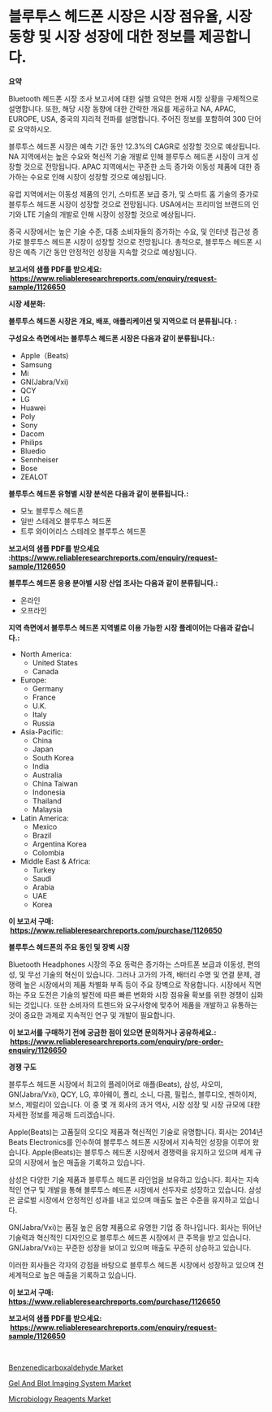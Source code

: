 <p><h1>블루투스 헤드폰 시장은 시장 점유율, 시장 동향 및 시장 성장에 대한 정보를 제공합니다.</h1></p><p><strong>요약</strong></p>
<p><p>Bluetooth 헤드폰 시장 조사 보고서에 대한 실행 요약은 현재 시장 상황을 구체적으로 설명합니다. 또한, 해당 시장 동향에 대한 간략한 개요를 제공하고 NA, APAC, EUROPE, USA, 중국의 지리적 전파를 설명합니다. 주어진 정보를 포함하여 300 단어로 요약하시오. </p><p>블루투스 헤드폰 시장은 예측 기간 동안 12.3%의 CAGR로 성장할 것으로 예상됩니다. NA 지역에서는 높은 수요와 혁신적 기술 개발로 인해 블루투스 헤드폰 시장이 크게 성장할 것으로 전망됩니다. APAC 지역에서는 꾸준한 소득 증가와 이동성 제품에 대한 증가하는 수요로 인해 시장이 성장할 것으로 예상됩니다. </p><p>유럽 지역에서는 이동성 제품의 인기, 스마트폰 보급 증가, 및 스마트 홈 기술의 증가로 블루투스 헤드폰 시장이 성장할 것으로 전망됩니다. USA에서는 프리미엄 브랜드의 인기와 LTE 기술의 개발로 인해 시장이 성장할 것으로 예상됩니다. </p><p>중국 시장에서는 높은 기술 수준, 대중 소비자들의 증가하는 수요, 및 인터넷 접근성 증가로 블루투스 헤드폰 시장이 성장할 것으로 전망됩니다. 총적으로, 블루투스 헤드폰 시장은 예측 기간 동안 안정적인 성장을 지속할 것으로 예상됩니다.</p></p>
<p><strong>보고서의 샘플 PDF를 받으세요: &nbsp;<a href="https://www.reliableresearchreports.com/enquiry/request-sample/1126650">https://www.reliableresearchreports.com/enquiry/request-sample/1126650</a></strong></p>
<p><strong>시장 세분화:</strong></p>
<p><strong> 블루투스 헤드폰 시장은 개요, 배포, 애플리케이션 및 지역으로 더 분류됩니다. :</strong></p>
<p><strong>구성요소 측면에서는 블루투스 헤드폰 시장은 다음과 같이 분류됩니다.:</strong></p>
<p><ul><li>Apple（Beats)</li><li>Samsung</li><li>Mi</li><li>GN(Jabra/Vxi)</li><li>QCY</li><li>LG</li><li>Huawei</li><li>Poly</li><li>Sony</li><li>Dacom</li><li>Philips</li><li>Bluedio</li><li>Sennheiser</li><li>Bose</li><li>ZEALOT</li></ul></p>
<p><strong> 블루투스 헤드폰 유형별 시장 분석은 다음과 같이 분류됩니다.:</strong></p>
<p><ul><li>모노 블루투스 헤드폰</li><li>일반 스테레오 블루투스 헤드폰</li><li>트루 와이어리스 스테레오 블루투스 헤드폰</li></ul></p>
<p><strong>보고서의 샘플 PDF를 받으세요 :<a href="https://www.reliableresearchreports.com/enquiry/request-sample/1126650">https://www.reliableresearchreports.com/enquiry/request-sample/1126650</a></strong></p>
<p><strong> 블루투스 헤드폰 응용 분야별 시장 산업 조사는 다음과 같이 분류됩니다.:</strong></p>
<p><ul><li>온라인</li><li>오프라인</li></ul></p>
<p><strong>지역 측면에서 블루투스 헤드폰 지역별로 이용 가능한 시장 플레이어는 다음과 같습니다.:</strong></p>
<p><ul>
    <li>
        North America:
        <ul>
            <li>United States</li>
            <li>Canada</li>
        </ul>
    </li>
    <li>
        Europe:
        <ul>
            <li>Germany</li>
            <li>France</li>
            <li>U.K.</li>
            <li>Italy</li>
            <li>Russia</li>
        </ul>
    </li>
    <li>
        Asia-Pacific:
        <ul>
            <li>China</li>
            <li>Japan</li>
            <li>South Korea</li>
            <li>India</li>
            <li>Australia</li>
            <li>China Taiwan</li>
            <li>Indonesia</li>
            <li>Thailand</li>
            <li>Malaysia</li>
        </ul>
    </li>
    <li>
        Latin America:
        <ul>
            <li>Mexico</li>
            <li>Brazil</li>
            <li>Argentina Korea</li>
            <li>Colombia</li>
        </ul>
    </li>
    <li>
        Middle East & Africa:
        <ul>
            <li>Turkey</li>
            <li>Saudi</li>
            <li>Arabia</li>
            <li>UAE</li>
            <li>Korea</li>
        </ul>
    </li>
    </ul></p>
<p><strong>이 보고서 구매: &nbsp;<a href="https://www.reliableresearchreports.com/purchase/1126650">https://www.reliableresearchreports.com/purchase/1126650</a></strong></p>
<p><strong>블루투스 헤드폰의 주요 동인 및 장벽 시장</strong></p>
<p><p>Bluetooth Headphones 시장의 주요 동력은 증가하는 스마트폰 보급과 이동성, 편의성, 및 무선 기술의 혁신이 있습니다. 그러나 고가의 가격, 배터리 수명 및 연결 문제, 경쟁력 높은 시장에서의 제품 차별화 부족 등이 주요 장벽으로 작용합니다. 시장에서 직면하는 주요 도전은 기술의 발전에 따른 빠른 변화와 시장 점유율 확보를 위한 경쟁이 심화되는 것입니다. 또한 소비자의 트렌드와 요구사항에 맞추어 제품을 개발하고 유통하는 것이 중요한 과제로 지속적인 연구 및 개발이 필요합니다.</p></p>
<p><strong>이 보고서를 구매하기 전에 궁금한 점이 있으면 문의하거나 공유하세요.: &nbsp;<a href="https://www.reliableresearchreports.com/enquiry/pre-order-enquiry/1126650">https://www.reliableresearchreports.com/enquiry/pre-order-enquiry/1126650</a></strong></p>
<p><strong>경쟁 구도</strong></p>
<p><p>블루투스 헤드폰 시장에서 최고의 플레이어로 애플(Beats), 삼성, 샤오미, GN(Jabra/Vxi), QCY, LG, 후아웨이, 폴리, 소니, 다콤, 필립스, 블루디오, 젠하이저, 보스, 제럴리이 있습니다. 이 중 몇 개 회사의 과거 역사, 시장 성장 및 시장 규모에 대한 자세한 정보를 제공해 드리겠습니다.</p><p>Apple(Beats)는 고품질의 오디오 제품과 혁신적인 기술로 유명합니다. 회사는 2014년 Beats Electronics를 인수하여 블루투스 헤드폰 시장에서 지속적인 성장을 이루어 왔습니다. Apple(Beats)는 블루투스 헤드폰 시장에서 경쟁력을 유지하고 있으며 세계 규모의 시장에서 높은 매출을 기록하고 있습니다.</p><p>삼성은 다양한 기술 제품과 블루투스 헤드폰 라인업을 보유하고 있습니다. 회사는 지속적인 연구 및 개발을 통해 블루투스 헤드폰 시장에서 선두자로 성장하고 있습니다. 삼성은 글로벌 시장에서 안정적인 성과를 내고 있으며 매출도 높은 수준을 유지하고 있습니다.</p><p>GN(Jabra/Vxi)는 품질 높은 음향 제품으로 유명한 기업 중 하나입니다. 회사는 뛰어난 기술력과 혁신적인 디자인으로 블루투스 헤드폰 시장에서 큰 주목을 받고 있습니다. GN(Jabra/Vxi)는 꾸준한 성장을 보이고 있으며 매출도 꾸준히 상승하고 있습니다.</p><p>이러한 회사들은 각자의 강점을 바탕으로 블루투스 헤드폰 시장에서 성장하고 있으며 전 세계적으로 높은 매출을 기록하고 있습니다.</p></p>
<p><strong>이 보고서 구매: &nbsp; <a href="https://www.reliableresearchreports.com/purchase/1126650">https://www.reliableresearchreports.com/purchase/1126650</a></strong></p>
<p><strong>보고서의 샘플 PDF를 받으세요: &nbsp;<a href="https://www.reliableresearchreports.com/enquiry/request-sample/1126650">https://www.reliableresearchreports.com/enquiry/request-sample/1126650</a></strong><strong></strong></p>
<p>&nbsp;</p>
<p><p><a href="https://github.com/Sinjinluong3e0awx2m195k76/Market-Research-Report-List-1/blob/main/benzenedicarboxaldehyde-market.md">Benzenedicarboxaldehyde Market</a></p><p><a href="https://view.publitas.com/reportprime-1/gel-and-blot-imaging-system-market-size-reflecting-a-forecast-till-2030-market-by-type-by-application-and-by-geography/">Gel And Blot Imaging System Market</a></p><p><a href="https://view.publitas.com/reportprime-1/microbiology-reagents-market-research-report-forecasted-for-period-from-2023-2030-by-market-type-market-application-and-region/">Microbiology Reagents Market</a></p></p>